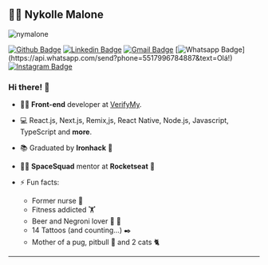 
## :woman_technologist: Nykolle Malone
<p align="left"> <img src="https://komarev.com/ghpvc/?username=nymalone" alt="nymalone" /> </p>

[![Github Badge](https://img.shields.io/badge/-Github-000?style=flat-square&logo=Github&logoColor=white&link=https://github.com/nymalone)](https://github.com/nymalone)
[![Linkedin Badge](https://img.shields.io/badge/-LinkedIn-blue?style=flat-square&logo=Linkedin&logoColor=white&link=https://www.linkedin.com/in/nykollemalone/)](https://www.linkedin.com/in/nykollemalone/)
[![Gmail Badge](https://img.shields.io/badge/-Gmail-c14438?style=flat-square&logo=Gmail&logoColor=white&link=mailto:malone.nykolle@gmail.com)](mailto:malone.nykolle@gmail.com)
[![Whatsapp Badge](https://img.shields.io/badge/-Whatsapp-4CA143?style=flat-square&labelColor=4CA143&logo=whatsapp&logoColor=white&link=https://api.whatsapp.com/send?phone=5517996784887&text=Olá!)](https://api.whatsapp.com/send?phone=5517996784887&text=Olá!)
[![Instagram Badge](https://img.shields.io/badge/-Instagram-BF008C?style=flat-square&logo=Instagram&logoColor=white&link=https://www.instagram.com/nykollemalone)](https://www.instagram.com/nykollemalone) 

### Hi there! 👋

- :woman_technologist: **Front-end** developer at [VerifyMy](https://verifymyage.co.uk). 
- 💻 React.js, Next.js, Remix,js, React Native, Node.js, Javascript, TypeScript and **more**.
- :books: Graduated by **Ironhack** :blue_heart:
- :woman_astronaut: **SpaceSquad** mentor at  **Rocketseat** :purple_heart: 

- ⚡ Fun facts: 
  - Former nurse 👩‍
  - Fitness addicted 🏋️‍
  - Beer and Negroni lover 🍺 🥃
  - 14 Tattoos (and counting...) ✒️
  - Mother of a pug, pitbull 🐶  and 2 cats 🐈 

---

